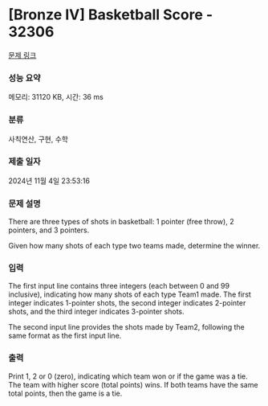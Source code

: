 # [Bronze IV] Basketball Score - 32306 

[문제 링크](https://www.acmicpc.net/problem/32306) 

### 성능 요약

메모리: 31120 KB, 시간: 36 ms

### 분류

사칙연산, 구현, 수학

### 제출 일자

2024년 11월 4일 23:53:16

### 문제 설명

<p>There are three types of shots in basketball: 1 pointer (free throw), 2 pointers, and 3 pointers.</p>

<p>Given how many shots of each type two teams made, determine the winner.</p>

### 입력 

 <p>The first input line contains three integers (each between 0 and 99 inclusive), indicating how many shots of each type Team1 made. The first integer indicates 1-pointer shots, the second integer indicates 2-pointer shots, and the third integer indicates 3-pointer shots.</p>

<p>The second input line provides the shots made by Team2, following the same format as the first input line.</p>

### 출력 

 <p>Print 1, 2 or 0 (zero), indicating which team won or if the game was a tie. The team with higher score (total points) wins. If both teams have the same total points, then the game is a tie.</p>

